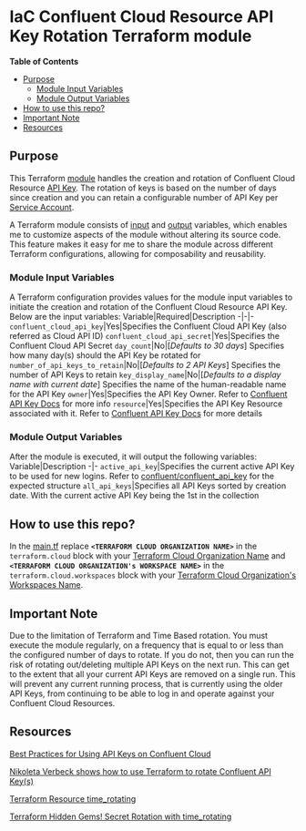 # IaC Confluent Cloud Resource API Key Rotation Terraform module

**Table of Contents**

<!-- toc -->
+ [Purpose](#purpose)
    - [Module Input Variables](#module-input-variables)
    - [Module Output Variables](#module-output-variables)
+ [How to use this repo?](#how-to-use-this-repo)
+ [Important Note](#important-note)
+ [Resources](#resources)
<!-- tocstop -->

## Purpose
This Terraform [module](https://developer.hashicorp.com/terraform/language/modules) handles the creation and rotation of Confluent Cloud Resource [API Key](https://docs.confluent.io/cloud/current/access-management/authenticate/api-keys/api-keys.html).  The rotation of keys is based on the number of days since creation and you can retain a configurable number of API Key per [Service Account](https://docs.confluent.io/cloud/current/access-management/identity/service-accounts/overview.html).

A Terraform module consists of [input](https://developer.hashicorp.com/terraform/language/values/variables) and [output](https://developer.hashicorp.com/terraform/language/values/outputs) variables, which enables me to customize aspects of the module without altering its source code.  This feature makes it easy for me to share the module across different Terraform configurations, allowing for composability and reusability.

### Module Input Variables
A Terraform configuration provides values for the module input variables to initiate the creation and rotation of the Confluent Cloud Resource API Key.  Below are the input variables:
Variable|Required|Description
-|-|-
`confluent_cloud_api_key`|Yes|Specifies the Confluent Cloud API Key (also referred as Cloud API ID)
`confluent_cloud_api_secret`|Yes|Specifies the Confluent Cloud API Secret
`day_count`|No|[_Defaults to 30 days_]  Specifies how many day(s) should the API Key be rotated for
`number_of_api_keys_to_retain`|No|[_Defaults to 2 API Keys_]  Specifies the number of API Keys to retain
`key_display_name`|No|[_Defaults to a display name with current date_]  Specifies the name of the human-readable name for the API Key
`owner`|Yes|Specifies the API Key Owner.  Refer to [Confluent API Key Docs](https://registry.terraform.io/providers/confluentinc/confluent/latest/docs/resources/confluent_api_key#argument-reference) for more info 
`resource`|Yes|Specifies the API Key Resource associated with it.  Refer to [Confluent API Key Docs](https://registry.terraform.io/providers/confluentinc/confluent/latest/docs/resources/confluent_api_key#argument-reference) for more details

### Module Output Variables
After the module is executed, it will output the following variables:
Variable|Description
-|-
`active_api_key`|Specifies the current active API Key to be used for new logins.  Refer to [confluent/confluent_api_key](https://registry.terraform.io/providers/confluentinc/confluent/latest/docs/resources/confluent_api_key) for the expected structure
`all_api_keys`|Specifies all API Keys sorted by creation date.  With the current active API Key being the 1st in the collection

## How to use this repo?
In the [main.tf](main.tf) replace **`<TERRAFORM CLOUD ORGANIZATION NAME>`** in the `terraform.cloud` block with your [Terraform Cloud Organization Name](https://developer.hashicorp.com/terraform/cloud-docs/users-teams-organizations/organizations) and **`<TERRAFORM CLOUD ORGANIZATION's WORKSPACE NAME>`** in the `terraform.cloud.workspaces` block with your [Terraform Cloud Organization's Workspaces Name](https://developer.hashicorp.com/terraform/cloud-docs/workspaces).

## Important Note
Due to the limitation of Terraform and Time Based rotation. You must execute the module regularly, on a frequency that is equal to or less than the configured number of days to rotate. If you do not, then you can run the risk of rotating out/deleting multiple API Keys on the next run. This can get to the extent that all your current API Keys are removed on a single run. This will prevent any current running process, that is currently using the older API Keys, from continuing to be able to log in and operate against your Confluent Cloud Resources.

## Resources
[Best Practices for Using API Keys on Confluent Cloud](https://docs.confluent.io/cloud/current/security/authenticate/workload-identities/service-accounts/api-keys/best-practices-api-keys.html)

[Nikoleta Verbeck shows how to use Terraform to rotate Confluent API Key(s)](https://github.com/nerdynick/terraform-confluent-api-key-rotation)

[Terraform Resource time_rotating](https://registry.terraform.io/providers/hashicorp/time/latest/docs/resources/rotating.html)

[Terraform Hidden Gems! Secret Rotation with time_rotating](https://medium.com/cloud-native-daily/terraform-hidden-gems-secret-rotation-with-time-rotating-72ae8683ef7f)

